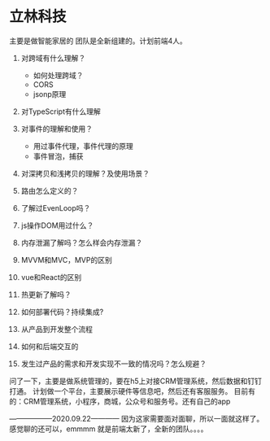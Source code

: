 # 立林科技
主要是做智能家居的
团队是全新组建的。计划前端4人。

1. 对跨域有什么理解？
   - 如何处理跨域？
   - CORS
   - jsonp原理

2. 对TypeScript有什么理解
3. 对事件的理解和使用？
   - 用过事件代理，事件代理的原理
   - 事件冒泡，捕获
4. 对深拷贝和浅拷贝的理解？及使用场景？
5. 路由怎么定义的？
6. 了解过EvenLoop吗？
7. js操作DOM用过什么？
8. 内存泄漏了解吗？怎么样会内存泄漏？
9. MVVM和MVC，MVP的区别
10. vue和React的区别
11. 热更新了解吗？
12. 如何部署代码？持续集成?
13. 从产品到开发整个流程
14. 如何和后端交互的
15. 发生过产品的需求和开发实现不一致的情况吗？怎么规避？

问了一下，主要是做系统管理的，要在h5上对接CRM管理系统，然后数据和钉钉打通。
计划做一个平台，主要展示硬件等信息吧，然后还有客服服务。
目前有的：CRM管理系统，小程序，商城，公众号和服务号。还有自己的app

——————2020.09.22————
因为这家需要面对面聊，所以一面就这样了。感觉聊的还可以，emmmm 就是前端太新了，全新的团队。。。。
